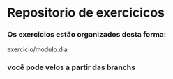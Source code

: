 # Repositorio de exercicicos

### Os exercicios estão organizados desta forma:
exercicio/modulo.dia

### você pode velos a partir das branchs
